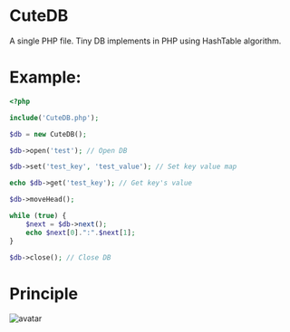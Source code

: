 # CuteDB
A single PHP file. Tiny DB implements in PHP using HashTable algorithm.

Example:
========
```php
<?php

include('CuteDB.php');

$db = new CuteDB();

$db->open('test'); // Open DB

$db->set('test_key', 'test_value'); // Set key value map

echo $db->get('test_key'); // Get key's value

$db->moveHead();

while (true) {
    $next = $db->next();
    echo $next[0].":".$next[1];
}

$db->close(); // Close DB

```

Principle
=========
![avatar](https://raw.githubusercontent.com/liexusong/CuteDB/master/CuteDB.jpg)
